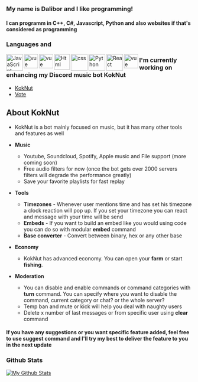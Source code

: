 ### My name is Dalibor and I like programming!
#### I can programm in C++, C#, Javascript, Python and also websites if that's considered as programming

### Languages and 
<a href="https://developer.mozilla.org/en-US/docs/Web/JavaScript" target="_blank"> <img align="left" alt="JavaScript" height ="45px"  src="./javascript.svg"> </a>
<a href="https://nodejs.org/en/" target="_blank"> <img align="left" src="./nodejs.svg" alt="vue" height="38px"/> </a>
<a href="https://www.mongodb.com/" target="_blank"> <img align="left" src="./mongodb.svg" alt="vue" height="38px"/> </a>
<a href="https://html.com/" target="_blank"> <img align="left" alt="Html" height ="42px" src="./html.svg"> </a>
<a href="https://www.w3schools.com/css/css_intro.asp" target="_blank"> <img align="left" alt="css" height ="45px" src="./css.svg"> </a>
<a href="https://www.python.org" target="_blank"><img align="left" alt="Python" height ="45px" src="h./python.svg"></a>
<a href="https://reactjs.org/" target="_blank"> <img align="left" alt="React" height ="45px" src="./react.svg"></a>
<a href="https://flask.palletsprojects.com/en/2.0.x/" target="_blank"> <img align="left" src="./flaskwhite.svg" alt="vue" height="38px"/> </a>

### I'm currently working on enhancing my Discord music bot KokNut

- [KokNut](http://koknut.xyz)
- [Vote](https://top.gg/bot/583995825269768211)

## About KokNut

 - KokNut is a bot mainly focused on music, but it has many other tools and features as well
 
 - **Music**
   - Youtube, Soundcloud, Spotify, Apple music and File support (more coming soon) 
   - Free audio filters for now (once the bot gets over 2000 servers filters will degrade the performance greatly)
   - Save your favorite playlists for fast replay
 
 - **Tools**
   - **Timezones** - Whenever user mentions time and has set his timezone a clock reaction will pop up. If you set your timezone you can react and message with your time will be send
   - **Embeds** - If you want to build an embed like you would using code you can do so with modular **embed** command
   - **Base converter** - Convert between binary, hex or any other base
   
 - **Economy**
   - KokNut has advanced economy. You can open your **farm** or start **fishing**.
 
 - **Moderation**
   - You can disable and enable commands or command categories with **turn** command. You can specify where you want to disable the command, current category or chat? or the whole server?
   - Temp ban and mute or kick will help you deal with naughty users
   - Delete x number of last messages or from specific user using **clear** command
   
#### If you have any suggestions or you want specific feature added, feel free to use **suggest** command and I'll try my best to deliver the feature to you in the next update

### Github Stats
[![My Github Stats](https://github-readme-stats.vercel.app/api?username=dalibortrampota)](https://github.com/anuraghazra/github-readme-stats)
